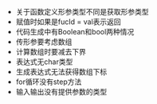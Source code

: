 + 关于函数定义形参类型不同是获取形参类型
+ 赋值时如果是fucId = val表示返回
+ 代码生成中有Boolean和bool两种情况
+ 传形参要考虑数组
+ 计算数组时要减去下界
+ 表达式无char类型
+ 生成表达式无法获得数组下标
+ for循环没有step方法
+ 输入输出没有提供参数的类型